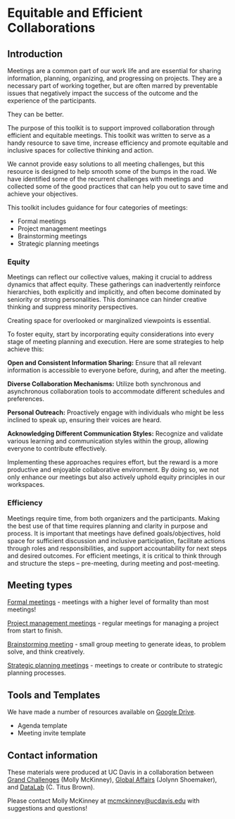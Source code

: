 # Equitable and Efficient Collaborations

## Introduction

Meetings are a common part of our work life and are essential for
sharing information, planning, organizing, and progressing on
projects. They are a necessary part of working together, but are often
marred by preventable issues that negatively impact the success of the
outcome and the experience of the participants.

They can be better.

The purpose of this toolkit is to support improved collaboration
through efficient and equitable meetings. This toolkit was written to
serve as a handy resource to save time, increase efficiency and
promote equitable and inclusive spaces for collective thinking and
action.

We cannot provide easy solutions to all meeting challenges, but this
resource is designed to help smooth some of the bumps in the road. We
have identified some of the recurrent challenges with meetings and
collected some of the good practices that can help you out to
save time and achieve your objectives.

This toolkit includes guidance for four categories of meetings: 

* Formal meetings
* Project management meetings
* Brainstorming meetings
* Strategic planning meetings

### Equity

Meetings can reflect our collective values, making it crucial to
address dynamics that affect equity. These gatherings can
inadvertently reinforce hierarchies, both explicitly and implicitly,
and often become dominated by seniority or strong personalities. This
dominance can hinder creative thinking and suppress minority
perspectives.

Creating space for overlooked or marginalized viewpoints is essential.

To foster equity, start by incorporating equity considerations into
every stage of meeting planning and execution. Here are some
strategies to help achieve this:

**Open and Consistent Information Sharing:** Ensure that all relevant
information is accessible to everyone before, during, and after the
meeting.

**Diverse Collaboration Mechanisms:** Utilize both synchronous and
asynchronous collaboration tools to accommodate different schedules
and preferences.

**Personal Outreach:** Proactively engage with individuals who might
be less inclined to speak up, ensuring their voices are heard.

**Acknowledging Different Communication Styles:** Recognize and
validate various learning and communication styles within the group,
allowing everyone to contribute effectively.

Implementing these approaches requires effort, but the reward is a
more productive and enjoyable collaborative environment. By doing so,
we not only enhance our meetings but also actively uphold equity
principles in our workspaces.

### Efficiency

Meetings require time, from both organizers and the
participants. Making the best use of that time requires planning and
clarity in purpose and process.  It is important that meetings have
defined goals/objectives, hold space for sufficient discussion and
inclusive participation, facilitate actions through roles and
responsibilities, and support accountability for next steps and
desired outcomes. For efficient meetings, it is critical to think
through and structure the steps – pre-meeting, during meeting and
post-meeting.

## Meeting types

[Formal meetings](formal-meetings.md) - meetings with a higher level
of formality than most meetings!

[Project management meetings](project-management.md) - regular
meetings for managing a project from start to finish.

[Brainstorming meeting](brainstorming.md) - small group meeting to
generate ideas, to problem solve, and think creatively.

[Strategic planning meetings](strategic-planning.md) - meetings to create or contribute to strategic planning processes.

## Tools and Templates

We have made a number of resources available on [Google Drive](https://drive.google.com/drive/folders/15bG3BE4BBQg0aNOMKHzRPuvN4hl3MqiF?usp=sharing).

* Agenda template
* Meeting invite template

## Contact information

These materials were produced at UC Davis in a collaboration between
[Grand Challenges](https://grandchallenges.ucdavis.edu/) (Molly McKinney),
[Global Affairs](https://globalaffairs.ucdavis.edu/) (Jolynn Shoemaker), and
[DataLab](https://datalab.ucdavis.edu/) (C. Titus Brown).

Please contact Molly McKinney at
[mcmckinney@ucdavis.edu](mailto:mcmckinney@ucdavis.edu) with
suggestions and questions!
